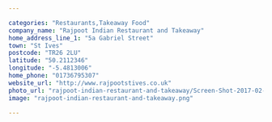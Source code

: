 ```yaml
---

categories: "Restaurants,Takeaway Food"
company_name: "Rajpoot Indian Restaurant and Takeaway"
home_address_line_1: "5a Gabriel Street"
town: "St Ives"
postcode: "TR26 2LU"
latitude: "50.2112346"
longitude: "-5.4813006"
home_phone: "01736795307"
website_url: "http://www.rajpootstives.co.uk"
photo_url: "rajpoot-indian-restaurant-and-takeaway/Screen-Shot-2017-02-02-at-11.14.15.png.png"
image: "rajpoot-indian-restaurant-and-takeaway.png"

---
```

